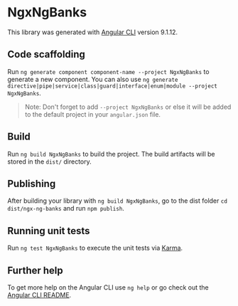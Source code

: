 # NgxNgBanks

This library was generated with [Angular CLI](https://github.com/angular/angular-cli) version 9.1.12.

## Code scaffolding

Run `ng generate component component-name --project NgxNgBanks` to generate a new component. You can also use `ng generate directive|pipe|service|class|guard|interface|enum|module --project NgxNgBanks`.
> Note: Don't forget to add `--project NgxNgBanks` or else it will be added to the default project in your `angular.json` file. 

## Build

Run `ng build NgxNgBanks` to build the project. The build artifacts will be stored in the `dist/` directory.

## Publishing

After building your library with `ng build NgxNgBanks`, go to the dist folder `cd dist/ngx-ng-banks` and run `npm publish`.

## Running unit tests

Run `ng test NgxNgBanks` to execute the unit tests via [Karma](https://karma-runner.github.io).

## Further help

To get more help on the Angular CLI use `ng help` or go check out the [Angular CLI README](https://github.com/angular/angular-cli/blob/master/README.md).
